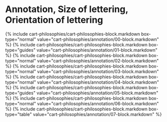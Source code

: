 <div data-role="collapsible" data-inset="false">
	<h1 class="cart-collapsible-div">Annotation, Size of lettering, Orientation of lettering</h1>

<div class="cart-philosophies-wrapper">
{% include cart-philosophies/cart-philosophies-block.markdown box-type="normal" value="cart-philosophies/annotation/00-block.markdown" %}
{% include cart-philosophies/cart-philosophies-block.markdown box-type="guides" value="cart-philosophies/annotation/01-block.markdown" %}
{% include cart-philosophies/cart-philosophies-block.markdown box-type="normal" value="cart-philosophies/annotation/02-block.markdown" %}
{% include cart-philosophies/cart-philosophies-block.markdown box-type="normal" value="cart-philosophies/annotation/03-block.markdown" %}
{% include cart-philosophies/cart-philosophies-block.markdown box-type="normal" value="cart-philosophies/annotation/04-block.markdown" %}
{% include cart-philosophies/cart-philosophies-block.markdown box-type="guides" value="cart-philosophies/annotation/05-block.markdown" %}
{% include cart-philosophies/cart-philosophies-block.markdown box-type="normal" value="cart-philosophies/annotation/06-block.markdown" %}
{% include cart-philosophies/cart-philosophies-block.markdown box-type="table" value="cart-philosophies/annotation/07-block.markdown" %}
</div>

</div>